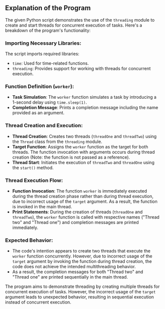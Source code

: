## Explanation of the Program

The given Python script demonstrates the use of the `threading` module to create and start threads for concurrent execution of tasks. Here's a breakdown of the program's functionality:

### Importing Necessary Libraries:

The script imports required libraries:
- `time`: Used for time-related functions.
- `threading`: Provides support for working with threads for concurrent execution.

### Function Definition (`worker`):

- **Task Simulation**: The `worker` function simulates a task by introducing a 1-second delay using `time.sleep(1)`.
- **Completion Message**: Prints a completion message including the name provided as an argument.

### Thread Creation and Execution:

- **Thread Creation**: Creates two threads (`threadOne` and `threadTwo`) using the `Thread` class from the `threading` module.
- **Target Function**: Assigns the `worker` function as the target for both threads. The function invocation with arguments occurs during thread creation (Note: the function is not passed as a reference).
- **Thread Start**: Initiates the execution of `threadTwo` and `threadOne` using the `start()` method.

### Thread Execution Flow:

- **Function Invocation**: The function `worker` is immediately executed during the thread creation phase rather than during thread execution, due to incorrect usage of the `target` argument. As a result, the function is invoked in the main thread.
- **Print Statements**: During the creation of threads (`threadOne` and `threadTwo`), the `worker` function is called with respective names ("Thread two" and "Thread one") and completion messages are printed immediately.

### Expected Behavior:

- The code's intention appears to create two threads that execute the `worker` function concurrently. However, due to incorrect usage of the `target` argument by invoking the function during thread creation, the code does not achieve the intended multithreading behavior.
- As a result, the completion messages for both "Thread two" and "Thread one" are printed sequentially in the main thread.

The program aims to demonstrate threading by creating multiple threads for concurrent execution of tasks. However, the incorrect usage of the `target` argument leads to unexpected behavior, resulting in sequential execution instead of concurrent execution.
